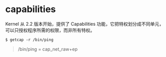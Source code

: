# capabilities

Kernel 从 2.2 版本开始，提供了 Capabilities 功能，它把特权划分成不同单元，可以只授权程序所需的权限，而非所有特权。

<code>$ getcap -r /bin/ping</code>
> /bin/ping = cap_net_raw+ep